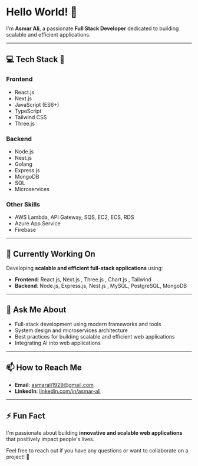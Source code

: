 # Hello World! 👋  
I'm **Asmar Ali**, a passionate **Full Stack Developer** dedicated to building scalable and efficient applications.

---

## 💻 Tech Stack 🚀

### **Frontend**  
- React.js  
- Next.js  
- JavaScript (ES6+)  
- TypeScript  
- Tailwind CSS  
- Three.js  

### **Backend**  
- Node.js  
- Nest.js  
- Golang  
- Express.js  
- MongoDB  
- SQL  
- Microservices  

### **Other Skills**  
- AWS Lambda, API Gateway, SQS, EC2, ECS, RDS  
- Azure App Service  
- Firebase  

---

## 🔭 Currently Working On  
Developing **scalable and efficient full-stack applications** using:  
- **Frontend**: React.js, Next.js , Three.js , Chart.js , Tailwind
- **Backend**: Node.js, Express.js, Nest.js , MySQL, PostgreSQL, MongoDB  

---

## 💬 Ask Me About  
- Full-stack development using modern frameworks and tools  
- System design and microservices architecture  
- Best practices for building scalable and efficient web applications  
- Integrating AI into web applications  

---

## 📫 How to Reach Me  
- **Email**: [asmarali1929@gmail.com](mailto:asmarali1929@gmail.com)  
- **LinkedIn**: [linkedin.com/in/asmar-ali](https://www.linkedin.com/in/asmar-ali/)  

---

## ⚡ Fun Fact  
I'm passionate about building **innovative and scalable web applications** that positively impact people's lives.  

Feel free to reach out if you have any questions or want to collaborate on a project! 🚀  
